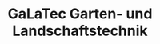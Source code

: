 ---
title: "GaLaTec Garten- und Landschaftstechnik"
url: /hohe-boerde/galatec-garten-und-landschaftstechnik/
shop: Platzpflege
---